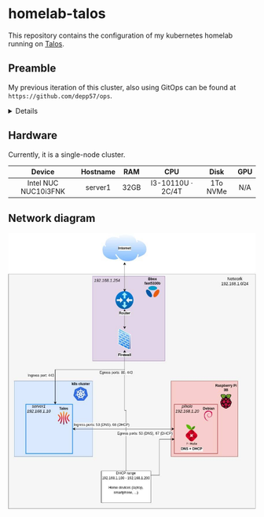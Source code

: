 # homelab-talos

This repository contains the configuration of my kubernetes homelab running on [Talos](https://www.talos.dev/).

## Preamble

My previous iteration of this cluster, also using GitOps can be found at `https://github.com/depp57/ops`.

<details>

I started this journey during the final year of my studies on October 1st 2023, after a 6-month internship at a company
specializing in Kubernetes and OpenShift. I loved the experience and wanted to learn more by building my own cluster.

![initial commit](doc/initial-commit-ops.png)

I made three major mistakes:

- **Automated... But not enough.** When I moved from my apartment, I understood that I have not automated everything,
  and it will be painful to rebuild everything.
- **No backup for storage.** I lost my data when I moved.
- **All secrets were hardcoded in the git repo.** Initially, to save time, I hardcoded them, planning to address this later.
  Now, the repository is saturated with secrets, preventing me from making it public without first rewriting the entire Git history.

</details>

## Hardware

Currently, it is a single-node cluster.

|      **Device**      | **Hostname** | **RAM** |      **CPU**      | **Disk** | **GPU** |
|:--------------------:|:------------:|:-------:|:-----------------:|:--------:|:-------:|
| Intel NUC NUC10i3FNK | server1      | 32GB    | I3-10110U · 2C/4T | 1To NVMe | N/A     |

## Network diagram

![home network](doc/home-network.jpg)
